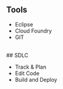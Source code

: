 ##  Tools

- Eclipse
- Cloud Foundry
- GIT

<br />
## SDLC

- Track & Plan
- Edit Code
- Build and Deploy
